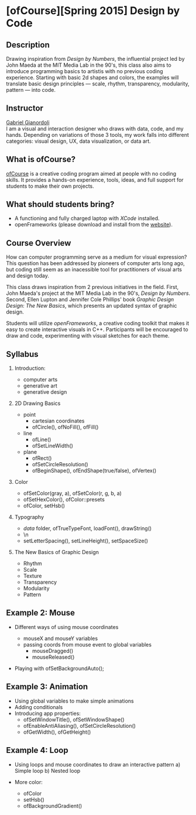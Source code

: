 # [ofCourse][Spring 2015] Design by Code

## Description

Drawing inspiration from *Design by Numbers*, the influential project led by John Maeda at the MIT Media Lab in the 90's, this class also aims to introduce programming basics to artistis with no previous coding experience. Starting with basic 2d shapes and colors, the examples will translate basic design principles — scale, rhythm, transparency, modularity, pattern — into code.


## Instructor

[Gabriel Gianordoli](http://gianordoli.com/)  
I am a visual and interaction designer who draws with data, code, and my hands. Depending on variations of those 3 tools, my work falls into different categories: visual design, UX, data visualization, or data art.


## What is ofCourse?

[ofCourse](http://www.ofcourse.io/) is a creative coding program aimed at people with no coding skills. It provides a hands-on experience, tools, ideas, and full support for students to make their own projects.

 
## What should students bring?

* A functioning and fully charged laptop with *XCode* installed.
* openFrameworks (please download and install from the [website](http://openframeworks.cc/download/)).


## Course Overview

How can computer programming serve as a medium for visual expression? This question has been addressed by pioneers of computer arts long ago, but coding still seem as an inacessible tool for practitioners of visual arts and design today.

This class draws inspiration from 2 previous initiatives in the field. First, John Maeda's project at the MIT Media Lab in the 90's, *Design by Numbers*. Second, Ellen Lupton and Jennifer Cole Phillips' book *Graphic Design Design: The New Basics*, which presents an updated syntax of graphic design.

Students will utilize *openFrameworks*, a creative coding toolkit that makes it easy to create interactive visuals in C++. Participants will be encouraged to draw and code, experimenting with visual sketches for each theme.


## Syllabus

1. Introduction:
	* computer arts
	* generative art
	* generative design

2. 2D Drawing Basics
	* point
		* cartesian coordinates
		* ofCircle(), ofNoFill(), ofFill()
	* line
		* ofLine()
		* ofSetLineWidth()
	* plane
		* ofRect()
		* ofSetCircleResolution()
		* ofBeginShape(), ofEndShape(true/false), ofVertex()
	
3. Color
	* ofSetColor(gray, a), ofSetColor(r, g, b, a)
	* ofSetHexColor(), ofColor::presets
	* ofColor, setHsb()

4. Typography
	* *data* folder, ofTrueTypeFont, loadFont(), drawString()
	* \n
	* setLetterSpacing(), setLineHeight(), setSpaceSize()

5. The New Basics of Graphic Design
	* Rhythm
	* Scale
	* Texture
	* Transparency
	* Modularity
	* Pattern
	
	
	
## Example 2: Mouse
 * Different ways of using mouse coordinates
    * mouseX and mouseY variables
    * passing coords from mouse event to global variables
        * mouseDragged()
        * mouseReleased()
 
 
 * Playing with ofSetBackgroundAuto();
 
 
## Example 3: Animation
 * Using global variables to make simple animations
 * Adding conditionals
 * Introducing app properties:
    * ofSetWindowTitle(), ofSetWindowShape()
    * ofEnableAntiAliasing(), ofSetCircleResolution()
    * ofGetWidth(), ofGetHeight()
    
    
## Example 4: Loop
 * Using loops and mouse coordinates to draw an interactive pattern
    a) Simple loop
    b) Nested loop
 
 
 * More color:
    * ofColor
    * setHsb()
    * ofBackgroundGradient()	